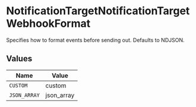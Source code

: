 # NotificationTargetNotificationTargetWebhookFormat

Specifies how to format events before sending out. Defaults to NDJSON.


## Values

| Name         | Value        |
| ------------ | ------------ |
| `CUSTOM`     | custom       |
| `JSON_ARRAY` | json_array   |